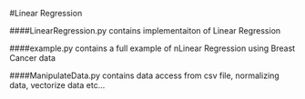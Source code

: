 #Linear Regression

####LinearRegression.py contains implementaiton of Linear Regression

####example.py contains a full example of nLinear Regression using Breast Cancer data

####ManipulateData.py contains data access from csv file, normalizing data, vectorize data etc...


